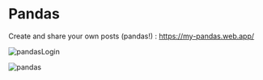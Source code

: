 # Pandas
Create and share your own posts (pandas!) : https://my-pandas.web.app/


![pandasLogin](https://user-images.githubusercontent.com/60866363/116623854-c167e000-a8fb-11eb-86d6-1674a97ea59c.png)
 
![pandas](https://user-images.githubusercontent.com/60866363/116623885-cb89de80-a8fb-11eb-8d5a-b6b937367317.png)

